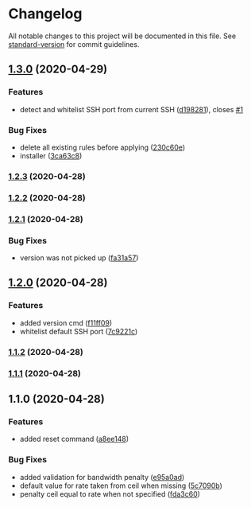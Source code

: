 # Changelog

All notable changes to this project will be documented in this file. See [standard-version](https://github.com/conventional-changelog/standard-version) for commit guidelines.

## [1.3.0](https://github.com/ciokan/shaper/compare/v1.2.3...v1.3.0) (2020-04-29)


### Features

* detect and whitelist SSH port from current SSH ([d198281](https://github.com/ciokan/shaper/commit/d198281c802f77ad8ff21c4d41a5ff5fb72c2582)), closes [#1](https://github.com/ciokan/shaper/issues/1)


### Bug Fixes

* delete all existing rules before applying ([230c60e](https://github.com/ciokan/shaper/commit/230c60ee4c2d2a83022675c91f9c7cc6e08fde97))
* installer ([3ca63c8](https://github.com/ciokan/shaper/commit/3ca63c8c24ae7e25dd82a63b9dc0bec3c4567a6e))

### [1.2.3](https://github.com/ciokan/shaper/compare/v1.2.2...v1.2.3) (2020-04-28)

### [1.2.2](https://github.com/ciokan/shaper/compare/v1.2.1...v1.2.2) (2020-04-28)

### [1.2.1](https://github.com/ciokan/shaper/compare/v1.2.0...v1.2.1) (2020-04-28)


### Bug Fixes

* version was not picked up ([fa31a57](https://github.com/ciokan/shaper/commit/fa31a57875695c186b5965979e07311e08b7058f))

## [1.2.0](https://github.com/ciokan/shaper/compare/v1.1.2...v1.2.0) (2020-04-28)


### Features

* added version cmd ([f11ff09](https://github.com/ciokan/shaper/commit/f11ff099f88e6ef79daacbc0e34099bb4e1eb70b))
* whitelist default SSH port ([7c9221c](https://github.com/ciokan/shaper/commit/7c9221c79b13d0fea02ff4f14bd7ab3cb631f5fb))

### [1.1.2](https://github.com/ciokan/shaper/compare/v1.1.1...v1.1.2) (2020-04-28)

### [1.1.1](https://github.com/ciokan/shaper/compare/v1.1.0...v1.1.1) (2020-04-28)

## 1.1.0 (2020-04-28)


### Features

* added reset command ([a8ee148](https://github.com/ciokan/shaper/commit/a8ee148d04c525a37e5d20389b808076463de76c))


### Bug Fixes

* added validation for bandwidth penalty ([e95a0ad](https://github.com/ciokan/shaper/commit/e95a0ad74f46d49b7f67213a6432bad04873907a))
* default value for rate taken from ceil when missing ([5c7090b](https://github.com/ciokan/shaper/commit/5c7090be2f8143575e0a73ec2b0c1adcd5418b2f))
* penalty ceil equal to rate when not specified ([fda3c60](https://github.com/ciokan/shaper/commit/fda3c602b7432c33632ce82d453c3d41c5b9de86))
